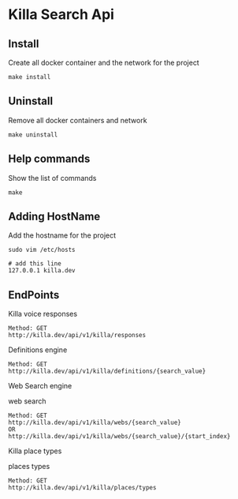 # Killa Search Api

Install
-------

Create all docker container and the network for the project
~~~~
make install
~~~~


Uninstall
---------

Remove all docker containers and network
~~~~
make uninstall
~~~~

Help commands
-------------

Show the list of commands
~~~~
make
~~~~

Adding HostName
---------------

Add the hostname for the project
~~~~
sudo vim /etc/hosts

# add this line
127.0.0.1 killa.dev
~~~~

EndPoints
---------

Killa voice responses
~~~
Method: GET
http://killa.dev/api/v1/killa/responses
~~~

Definitions engine
~~~~
Method: GET
http://killa.dev/api/v1/killa/definitions/{search_value}
~~~~

Web Search engine

web search
~~~~
Method: GET
http://killa.dev/api/v1/killa/webs/{search_value}
OR
http://killa.dev/api/v1/killa/webs/{search_value}/{start_index}
~~~~

Killa place types

places types
~~~~
Method: GET
http://killa.dev/api/v1/killa/places/types
~~~~~